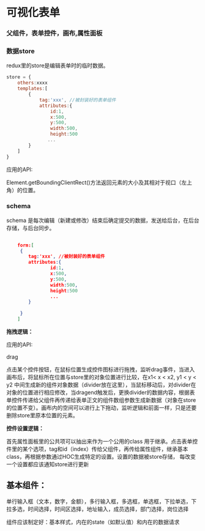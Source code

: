 


# 可视化表单

### 父组件，表单控件，画布,属性面板

### 数据store

redux里的store是编辑表单时的临时数据。
```js
store = {
    others:xxxx
    templates:[
        {
            tag:'xxx', //被封装好的表单组件
        	attributes:{
                id:1,
                x:500,
                y:500,
                width:500,
                height:500
               ...
        }
    ]
}
```

应用的API:

Element.getBoundingClientRect()方法返回元素的大小及其相对于视口（左上角）的位置。

### schema

schema 是每次编辑（新建或修改）结束后确定提交的数据，发送给后台，在后台存储，与后台同步。

```JSON
  
    form:[
     {
        tag:'xxx', //被封装好的表单组件
        attributes:{
                id:1,
                x:500,
                y:500,
                width:500,
                height:500
                ...
        }
        
     }
    ]
```

**拖拽逻辑：**

应用的API:

drag

点击某个控件按钮，在鼠标位置生成控件图标进行拖拽，监听drag事件，当进入画布后，将鼠标所在位置与store里的对象位置进行比较，在x1< x < x2, y1 < y < y2 中间生成新的组件对象数据（divider放在这里），当鼠标移动后，对divider在对象的位置进行相应修改，当dragend触发后，更换divider的数据内容，根据表单控件传递给父组件再传递给表单正文的组件数组参数生成新数据（对象在store的位置不变）。画布内的空间可以进行上下拖动，监听逻辑和前面一样，只是还要删除store里原本位置的元素。

**控件设置逻辑：**

首先属性面板里的公共项可以抽出来作为一个公用的class 用于继承。点击表单控件里的某个选项，tag和id（index）传给父组件，再传给属性组件，继承基本class，再根据参数通过HOC生成特定的设置。设置的数据被store存储， 每改变一个设置都应该通知store进行更新


## 基本组件：

单行输入框（文本，数字，金额），多行输入框，多选框，单选框，下拉单选，下拉多选，时间选择，时间区选择，地址输入，成员选择，部门选择，岗位选择

组件应该制定好：基本样式，内在的state（如默认值）和内在的数据请求

